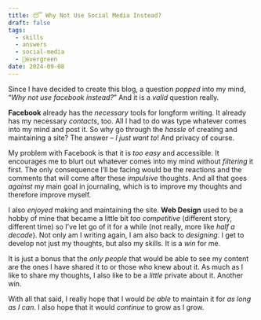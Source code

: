 ```yaml
---
title: 😴 Why Not Use Social Media Instead?
draft: false
tags:
  - skills
  - answers
  - social-media
  - 🌲evergreen
date: 2024-09-08
---
```

Since I have decided to create this blog, a question *popped* into my mind, “*Why not use facebook instead?*” And it is a *valid* question really.

**Facebook** already has the *necessary* tools for longform writing. It already has my necessary *contacts*, too. All I had to do was type whatever comes into my mind and post it. So why go through the *hassle* of creating and maintaining a site? The answer – *I just want to*! And privacy of course.

My problem with Facebook is that it is *too easy* and accessible. It encourages me to blurt out whatever comes into my mind without *filtering* it first. The only consequence I’ll be facing would be the reactions and the comments that will come after these *impulsive* thoughts. And all that goes *against* my main goal in journaling, which is to improve my thoughts and therefore improve myself.

I also *enjoyed* making and maintaining the site. **Web Design** used to be a hobby of mine that became a little bit *too competitive* (different story, different time) so I’ve let go of it for a while (not really, more like *half a decade*). Not only am I writing again, I am also back to *designing*. I get to develop not just my thoughts, but also my skills. It is a *win* for me.

It is just a bonus that the *only people* that would be able to see my content are the ones I have shared it to or those who knew about it. As much as I like to share my thoughts, I also like to be a *little* private about it. Another win.

With all that said, I really hope that I would *be able* to maintain it for *as long as I can*. I also hope that it would *continue* to grow as I grow.
